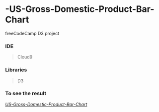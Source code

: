 # -US-Gross-Domestic-Product-Bar-Chart
freeCodeCamp D3 project
### IDE
>Cloud9
### Libraries 
>D3
### To see the result
*[US-Gross-Domestic-Product-Bar-Chart](https://codepen.io/BeauBo/full/rGKOZb/)*
